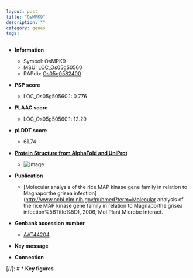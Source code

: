 ```yaml
---
layout: post
title: "OsMPK9"
description: ""
category: genes
tags: 
---
```


* **Information**  
    + Symbol: OsMPK9  
    + MSU: [LOC_Os05g50560](http://rice.plantbiology.msu.edu/cgi-bin/ORF_infopage.cgi?orf=LOC_Os05g50560)  
    + RAPdb: [Os05g0582400](http://rapdb.dna.affrc.go.jp/viewer/gbrowse_details/irgsp1?name=Os05g0582400)  

* **PSP score**  
    + LOC_Os05g50560.1: 0.776 

* **PLAAC score**  
    + LOC_Os05g50560.1: 12.29 

* **pLDDT score**
    + 61.74

* **[Protein Structure from AlphaFold and UniProt](https://www.uniprot.org/uniprotkb/Q6L5D4/entry#structure)**
    + ![image](https://ricepsp.github.io/images/Q6/AF-Q6L5D4-F1.png)

* **Publication**  
    + [Molecular analysis of the rice MAP kinase gene family in relation to Magnaporthe grisea infection](http://www.ncbi.nlm.nih.gov/pubmed?term=Molecular analysis of the rice MAP kinase gene family in relation to Magnaporthe grisea infection%5BTitle%5D), 2006, Mol Plant Microbe Interact.

* **Genbank accession number**  
    + [AAT44204](http://www.ncbi.nlm.nih.gov/nuccore/AAT44204)

* **Key message**  

* **Connection**  

[//]: # * **Key figures**  


